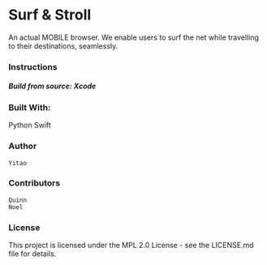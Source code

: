 # Surf & Stroll

An actual MOBILE browser. We enable users to surf the net while travelling to their destinations, seamlessly.

### Instructions

##### Build from source: Xcode

### Built With:

Python
Swift

### Author

    Yitao
    
### Contributors

    Quinn
    Noel

### License

This project is licensed under the MPL 2.0 License - see the LICENSE.md file for details.
